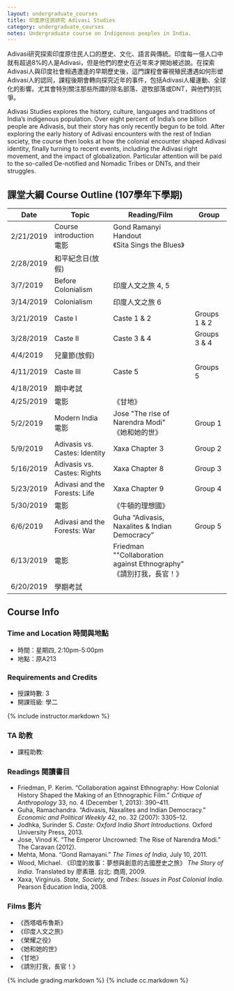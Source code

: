 ```yaml
---
layout: undergraduate_courses
title: 印度原住民研究 Adivasi Studies
category: undergraduate_courses
notes: Undergraduate course on Indigenous peoples in India. 
---
```



Adivasi研究探索印度原住民人口的歷史、文化、語言與傳統。印度每一億人口中就有超過8%的人是Adivasi，但是他們的歷史在近年來才開始被述說。在探索Adivasi人與印度社會相遇遭逢的早期歷史後，這門課程會審視殖民遭遇如何形塑Adivasi人的認同，課程後期會轉向探究近年的事件，包括Adivasi人權運動、全球化的影響。尤其會特別關注那些所謂的除名部落、遊牧部落或DNT，與他們的抗爭。

Adivasi Studies explores the history, culture, languages and traditions of India’s indigenous population. Over eight percent of India’s one billion people are Adivasis, but their story has only recently begun to be told. After exploring the early history of Adivasi encounters with the rest of Indian society, the course then looks at how the colonial encounter shaped Adivasi identity, finally turning to recent events, including the Adivasi right movement, and the impact of globalization. Particular attention will be paid to the so-called De-notified and Nomadic Tribes or DNTs, and their struggles.

## 課堂大綱 Course Outline (107學年下學期)

| Date | Topic | Reading/Film | Group |
| ---- | ----- | ------------ | ----- |
| 2/21/2019 | Course introduction <br/> 電影 | Gond Ramanyi Handout <br/>《Sita Sings the Blues》 |   |
| 2/28/2019 | 和平紀念日(放假) |   |   |
| 3/7/2019 | Before Colonialism | 印度人文之旅 4, 5 |   |
| 3/14/2019 | Colonialism | 印度人文之旅 6 |   |
| 3/21/2019 | Caste I | Caste 1 & 2 | Groups 1 & 2 |
| 3/28/2019 | Caste II | Caste 3 & 4 | Groups 3 & 4 |
| 4/4/2019 | 兒童節(放假) |   |   |
| 4/11/2019 | Caste III | Caste 5 | Groups 5 |
| 4/18/2019 | 期中考試 |   |   |
| 4/25/2019 | 電影 | 《甘地》 |   |
| 5/2/2019 | Modern India<br/> 電影 | Jose "The rise of Narendra Modi"<br/>《她和她的世》 | Group 1 |
| 5/9/2019 | Adivasis vs. Castes: Identity | Xaxa Chapter 3 | Group 2 |
| 5/16/2019 | Adivasis vs. Castes: Rights | Xaxa Chapter 8 | Group 3 |
| 5/23/2019 | Adivasi and the Forests: Life | Xaxa Chapter 9 | Group 4 |
| 5/30/2019 | 電影 | 《牛頓的理想國》 |   |
| 6/6/2019 | Adivasi and the Forests: War | Guha “Adivasis, Naxalites & Indian Democracy” | Group 5 |
| 6/13/2019 | 電影 | Friedman ""Collaboration against Ethnography"<br/>《請別打我，長官！》 |   |
| 6/20/2019 | 學期考試 |   |   |

## Course Info

### Time and Location 時間與地點
* 時間：星期四, 2:10pm-5:00pm
* 地點：原A213

### Requirements and Credits
* 授課時數: 3
* 開課班級: 學二

{% include instructor.markdown %}

### TA 助教
* 課程助教: 

### Readings 閱讀書目

- Friedman, P. Kerim. “Collaboration against Ethnography: How Colonial History Shaped the Making of an Ethnographic Film.” *Critique of Anthropology* 33, no. 4 (December 1, 2013): 390–411.
- Guha, Ramachandra. “Adivasis, Naxalites and Indian Democracy.” *Economic and Political Weekly* 42, no. 32 (2007): 3305–12.
- Jodhka, Surinder S. *Caste: Oxford India Short Introductions*. Oxford University Press, 2013.
- Jose, Vinod K. “The Emperor Uncrowned: The Rise of Narendra Modi.” The Caravan  (2012).
- Mehta, Mona. “Gond Ramayani.” *The Times of India*, July 10, 2011. 
- Wood, Michael. 《印度的故事：夢想與創意的古國歷史之旅》 *The Story of India*. Translated by 廖素珊. 台北: 商周, 2009.
- Xaxa, Virginuis. *State, Society, and Tribes: Issues in Post Colonial India*. Pearson Education India, 2008.

### Films 影片

- 《西塔唱布魯斯》
- 《印度人文之旅》
- 《榮耀之役》 
- 《她和她的世》
- 《甘地》
- 《請別打我，長官！》

{% include grading.markdown %}
{% include cc.markdown %}